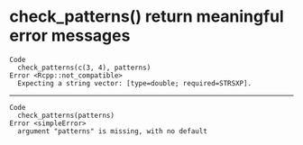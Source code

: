 # check_patterns() return meaningful error messages

    Code
      check_patterns(c(3, 4), patterns)
    Error <Rcpp::not_compatible>
      Expecting a string vector: [type=double; required=STRSXP].

---

    Code
      check_patterns(patterns)
    Error <simpleError>
      argument "patterns" is missing, with no default

